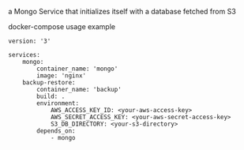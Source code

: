 a Mongo Service that initializes itself with a database fetched from S3

docker-compose usage example
```
version: '3'

services:
    mongo:
        container_name: 'mongo'
        image: 'nginx'
    backup-restore:
        container_name: 'backup'
        build: .
        environment: 
            AWS_ACCESS_KEY_ID: <your-aws-access-key>
            AWS_SECRET_ACCESS_KEY: <your-aws-secret-access-key>
            S3_DB_DIRECTORY: <your-s3-directory>
        depends_on: 
            - mongo

```